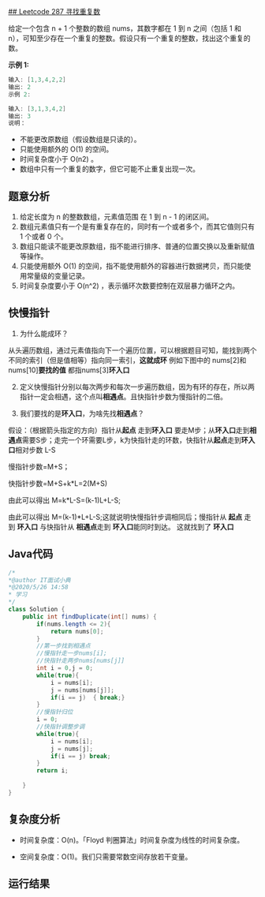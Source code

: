 [## Leetcode 287 寻找重复数](https://mp.weixin.qq.com/s?__biz=MzIxMzI0MjM5Mg==&mid=2654893781&idx=1&sn=5cf02336b080f209c5c78a999bf08707&chksm=8c7311a2bb0498b4032c67ef35bfab8c4d39c2304fad1c3710494bd339bf20a8359b43887fdf&token=1961178180&lang=zh_CN#rd)

给定一个包含 n + 1 个整数的数组 nums，其数字都在 1 到 n 之间（包括 1 和 n），可知至少存在一个重复的整数。假设只有一个重复的整数，找出这个重复的数。

**示例 1:**

```java
输入: [1,3,4,2,2]
输出: 2
示例 2:

输入: [3,1,3,4,2]
输出: 3
说明：
```
- 不能更改原数组（假设数组是只读的）。
- 只能使用额外的 O(1) 的空间。
- 时间复杂度小于 O(n2) 。
- 数组中只有一个重复的数字，但它可能不止重复出现一次。
## 题意分析
1. 给定长度为 n 的整数数组，元素值范围 在 1 到 n - 1 的闭区间。
2. 数组元素值只有一个是有重复存在的，同时有一个或者多个，而其它值则只有 1 个或者 0 个。
3. 数组只能读不能更改原数组，指不能进行排序、普通的位置交换以及重新赋值等操作。
4. 只能使用额外 O(1) 的空间，指不能使用额外的容器进行数据拷贝，而只能使用常量级的变量记录。
5. 时间复杂度要小于 O(n^2) ，表示循环次数要控制在双层暴力循环之内。

## 快慢指针
1. 为什么能成环？

从头遍历数组，通过元素值指向下一个遍历位置，可以根据题目可知，能找到两个不同的索引（但是值相等）指向同一索引，**这就成环**
例如下图中的 nums[2]和nums[10]**要找的值** 都指nums[3]**环入口**
 [](https://pic.leetcode-cn.com/b44295c0410631fdd8aafe5fc657d4ed40acd6c0b007abc82c335c3df4de5bf7.gif)

2. 定义快慢指针分别以每次两步和每次一步遍历数组，因为有环的存在，所以两指针一定会相遇，这个点叫**相遇点**。且快指针步数为慢指针的二倍。

3. 我们要找的是**环入口**，为啥先找**相遇点**？

假设：（根据箭头指定的方向）指针从**起点** 走到**环入口** 要走M步；从**环入口**走到**相遇点**需要S步；走完一个环需要L步，k为快指针走的环数，快指针从**起点**走到**环入口**相对步数 L-S

慢指针步数=M+S；

快指针步数=M+S+k*L=2(M+S)

由此可以得出 M=k*L-S=(k-1)L+L-S;

由此可以得出 M=(k-1)*L+L-S;这就说明快慢指针步调相同后；慢指针从 **起点** 走到 **环入口** 与快指针从 **相遇点**走到 **环入口**能同时到达。
这就找到了 **环入口**
 [](https://pic.leetcode-cn.com/b356ff5ad63eb93424aca931be2459cd19d6f1d03557cc1a5f72b861437040c0.gif)

## Java代码

```Java
/*
*@author IT面试小典 
*@2020/5/26 14:58  
* 学习
*/
class Solution {
    public int findDuplicate(int[] nums) {
        if(nums.length <= 2){
            return nums[0];
        }
        //第一步找到相遇点
        //慢指针走一步nums[i];
        //快指针走两步nums[nums[j]]
        int i = 0,j = 0;
        while(true){
            i = nums[i];
            j = nums[nums[j]];
            if(i == j)  { break;}
        }
        //慢指针归位
        i = 0;
        //快指针调整步调
        while(true){
            i = nums[i];
            j = nums[j];
            if(i == j) break;
        }
        return i; 
      
    }
}
```
## 复杂度分析
- 时间复杂度：O(n)。「Floyd 判圈算法」时间复杂度为线性的时间复杂度。

- 空间复杂度：O(1)。我们只需要常数空间存放若干变量。
## 运行结果

 [](https://pic.leetcode-cn.com/5d10393e54d3e12febeda8b0c92e457fad433c9a55de5a11c84fa3e4c53c09e9.jpg)







